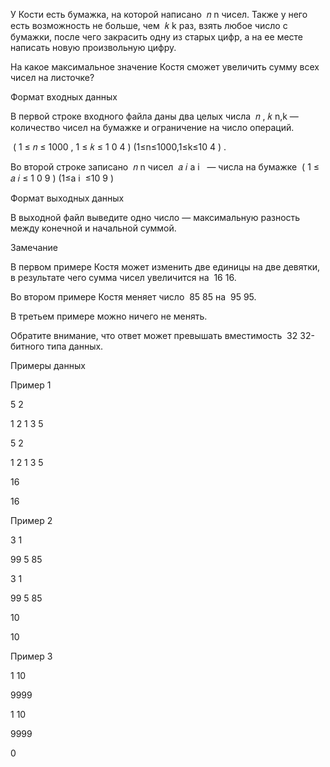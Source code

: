У Кости есть бумажка, на которой написано ﻿
𝑛
n﻿ чисел. Также у него есть возможность не больше, чем ﻿
𝑘
k﻿ раз, взять любое число с бумажки, после чего закрасить одну из старых цифр, а на ее месте написать новую произвольную цифру.

На какое максимальное значение Костя сможет увеличить сумму всех чисел на листочке?



Формат входных данных

В первой строке входного файла даны два целых числа ﻿
𝑛
,
𝑘
n,k﻿ — количество чисел на бумажке и ограничение на число операций. 

﻿
(
1
≤
𝑛
≤
1000
,
1
≤
𝑘
≤
1
0
4
)
(1≤n≤1000,1≤k≤10 
4
 )﻿ .

Во второй строке записано ﻿
𝑛
n﻿ чисел ﻿
𝑎
𝑖
a 
i
​
 ﻿ — числа на бумажке ﻿
(
1
≤
𝑎
𝑖
≤
1
0
9
)
(1≤a 
i
​
 ≤10 
9
 )﻿



Формат выходных данных 

В выходной файл выведите одно число — максимальную разность между конечной и начальной суммой.



Замечание 

В первом примере Костя может изменить две единицы на две девятки, в результате чего сумма чисел увеличится на ﻿
16
16﻿.

Во втором примере Костя меняет число ﻿
85
85﻿ на ﻿
95
95﻿.

В третьем примере можно ничего не менять.

Обратите внимание, что ответ может превышать вместимость ﻿
32
32﻿-битного типа данных.

Примеры данных

Пример 1

5  2

1  2  1  3  5

5  2

1  2  1  3  5

16

16

Пример 2

3  1

99  5  85

3  1

99  5  85

10

10

Пример 3

1  10

9999

1  10

9999

0
